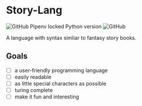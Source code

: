 # Story-Lang

![GitHub Pipenv locked Python version](https://img.shields.io/github/pipenv/locked/python-version/Johnystar/Story-Lang)
![GitHub](https://img.shields.io/github/license/Johnystar/Story-Lang)

A language with syntax simliar to fantasy story books.

## Goals

- [ ] a user-friendly programming language
- [ ] easily readable
- [ ] as little special characters as possible
- [ ] turing complete
- [ ] make it fun and interesting
